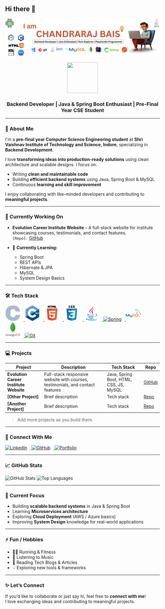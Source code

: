 ## Hi there 👋

<!--
**Chandraraj-Bais/Chandraraj-Bais** is a ✨ _special_ ✨ repository because its `README.md` (this file) appears on your GitHub profile.

Here are some ideas to get you started:

- 🔭 I’m currently working on ...
- 🌱 I’m currently learning ...
- 👯 I’m looking to collaborate on ...
- 🤔 I’m looking for help with ...
- 💬 Ask me about ...
- 📫 How to reach me: ...
- 😄 Pronouns: ...
- ⚡ Fun fact: ...
-->
![image alt](https://github.com/Chandraraj-Bais/Chandraraj-Bais/blob/04efb273bf6ca2e3b0cc4d38b8b03e9681d49a75/My%20github%20Profile1.png)
<!--
![image alt](https://github.com/Chandraraj-Bais/Chandraraj-Bais/blob/3992c3e89aebe2dc1437b35a7efe2e195fada268/Evolution.png)
-->


<p align="center">
  <img src="https://media.giphy.com/media/L05HgB2h6qICDs5Sms/giphy.gif" width="100" height="100"/>
</p>

<h3 align="center">Backend Developer | Java & Spring Boot Enthusiast | Pre-Final Year CSE Student</h3>

---

### 🌟 About Me

I'm a **pre-final year Computer Science Engineering student** at **Shri Vaishnav Institute of Technology and Science, Indore**, specializing in **Backend Development**.  

I love **transforming ideas into production-ready solutions** using clean architecture and scalable designs. I focus on:

- Writing **clean and maintainable code**  
- Building **efficient backend systems** using Java, Spring Boot & MySQL  
- Continuous **learning and skill improvement**  

I enjoy collaborating with like-minded developers and contributing to **meaningful projects**.

---

### 🚀 Currently Working On

- **Evolution Career Institute Website** – A full-stack website for institute showcasing courses, testimonials, and contact features.  
  `[Repo]:` [GitHub](https://github.com/Chandraraj-Bais/evolutioncareerinsitute)

- 🌱 **Currently Learning:**  
  - Spring Boot  
  - REST APIs  
  - Hibernate & JPA  
  - MySQL  
  - System Design Basics  

---

### 🛠 Tech Stack

<p align="left">
  <a href="https://www.cprogramming.com/" target="_blank">
    <img src="https://raw.githubusercontent.com/devicons/devicon/master/icons/c/c-original.svg" alt="C" width="50" height="50" style="margin-right:10px"/>
  </a>
  <a href="https://www.w3schools.com/cpp/" target="_blank">
    <img src="https://raw.githubusercontent.com/devicons/devicon/master/icons/cplusplus/cplusplus-original.svg" alt="C++" width="50" height="50" style="margin-right:10px"/>
  </a>
  <a href="https://www.w3.org/html/" target="_blank">
    <img src="https://raw.githubusercontent.com/devicons/devicon/master/icons/html5/html5-original-wordmark.svg" alt="HTML5" width="50" height="50" style="margin-right:10px"/>
  </a>
  <a href="https://www.w3schools.com/css/" target="_blank">
    <img src="https://raw.githubusercontent.com/devicons/devicon/master/icons/css3/css3-original-wordmark.svg" alt="CSS3" width="50" height="50" style="margin-right:10px"/>
  </a>
  <a href="https://www.java.com" target="_blank">
    <img src="https://raw.githubusercontent.com/devicons/devicon/master/icons/java/java-original.svg" alt="Java" width="50" height="50" style="margin-right:10px"/>
  </a>
  <a href="https://spring.io/" target="_blank">
    <img src="https://www.vectorlogo.zone/logos/springio/springio-icon.svg" alt="Spring" width="50" height="50" style="margin-right:10px"/>
  </a>
  <a href="https://www.mysql.com/" target="_blank">
    <img src="https://raw.githubusercontent.com/devicons/devicon/master/icons/mysql/mysql-original-wordmark.svg" alt="MySQL" width="50" height="50" style="margin-right:10px"/>
  </a>
  <a href="https://www.mongodb.com/" target="_blank">
    <img src="https://raw.githubusercontent.com/devicons/devicon/master/icons/mongodb/mongodb-original-wordmark.svg" alt="MongoDB" width="50" height="50" style="margin-right:10px"/>
  </a>
  <a href="https://git-scm.com/" target="_blank">
    <img src="https://www.vectorlogo.zone/logos/git-scm/git-scm-icon.svg" alt="Git" width="50" height="50"/>
  </a>
</p>

---

### 💻 Projects

| Project | Description | Tech Stack | Repo |
|---------|-------------|------------|------|
| **Evolution Career Institute Website** | Full-stack responsive website with courses, testimonials, and contact features | Java, Spring Boot, HTML, CSS, JS, MySQL | [GitHub](https://github.com/Chandraraj-Bais/evolutioncareerinsitute) |
| **[Other Project]** | Brief description | Tech stack | [Repo](#) |
| **[Another Project]** | Brief description | Tech stack | [Repo](#) |

> Add more projects as you build them.

---

### 🔗 Connect With Me

<p align="left">
  <a href="https://www.linkedin.com/in/your-linkedin" target="_blank">
    <img src="https://cdn.jsdelivr.net/npm/simple-icons@v9/icons/linkedin.svg" alt="LinkedIn" width="30" height="30" style="margin-right:10px"/>
  </a>
  <a href="https://github.com/Chandraraj-Bais" target="_blank">
    <img src="https://cdn.jsdelivr.net/npm/simple-icons@v9/icons/github.svg" alt="GitHub" width="30" height="30" style="margin-right:10px"/>
  </a>
  <a href="https://yourportfolio.com" target="_blank">
    <img src="https://cdn.jsdelivr.net/npm/simple-icons@v9/icons/googlechrome.svg" alt="Portfolio" width="30" height="30"/>
  </a>
</p>

---

### 📈 GitHub Stats

<p align="left">
  <img src="https://github-readme-stats.vercel.app/api?username=Chandraraj-Bais&show_icons=true&theme=blue" alt="GitHub Stats" />
  <img src="https://github-readme-stats.vercel.app/api/top-langs/?username=Chandraraj-Bais&hide=html,css&layout=compact&theme=blue" alt="Top Languages" />
</p>

---

### 🎯 Current Focus

- Building **scalable backend systems** in Java & Spring Boot  
- Learning **Microservices architecture**  
- Exploring **Cloud Deployment** (AWS / Azure basics)  
- Improving **System Design** knowledge for real-world applications  

---

### ⚡ Fun / Hobbies

- 🏃‍♂️ Running & Fitness  
- 🎵 Listening to Music  
- 📖 Reading Tech Blogs & Articles  
- 💡 Exploring new tools & frameworks  

---

### ✨ Let’s Connect

If you’d like to collaborate or just say hi, feel free to **connect with me**!  
I love exchanging ideas and contributing to meaningful projects.
